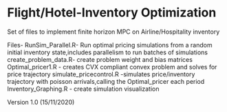 # Flight/Hotel-Inventory Optimization
 Set of files to implement finite horizon MPC on Airline/Hospitality inventory
 
 Files-
 RunSim_Parallel.R- Run optimal pricing simulations from a random initial inventory state,includes parallelism to run batches of simulations
 create_problem_data.R- create problem weight and bias matrices
 Optimal_pricer1.R - creates CVX compliant convex problem and solves for price trajectory
 simulate_pricecontrol.R -simulates price/inventory trajectory with poisson arrivals,calling the Optimal_pricer each period
 Inventory_Graphing.R - create simulation visualization  

 Version 1.0 (15/11/2020)
